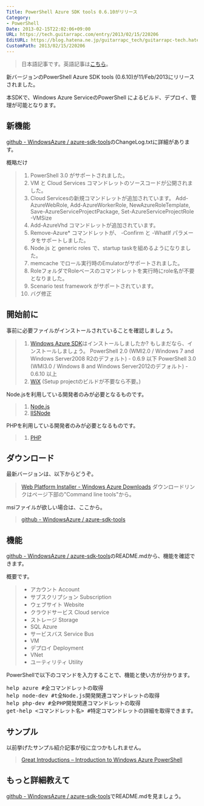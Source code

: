 ```yaml
---
Title: PowerShell Azure SDK tools 0.6.10がリリース
Category:
- PowerShell
Date: 2013-02-15T22:02:06+09:00
URL: https://tech.guitarrapc.com/entry/2013/02/15/220206
EditURL: https://blog.hatena.ne.jp/guitarrapc_tech/guitarrapc-tech.hatenablog.com/atom/entry/11696248318757675384
CustomPath: 2013/02/15/220206
---
```


<blockquote>日本語記事です。英語記事は<a href="http://guitarrapc.wordpress.com/2013/02/16/powershell-new-version-of-the-azure-sdk-has-been-released/?preview=true&amp;preview_id=1672" target="_blank">こちら</a>。</blockquote>
新バージョンのPowerShell Azure SDK tools (0.6.10)が11/Feb/2013にリリースされました。

本SDKで、Windows Azure ServiceのPowerShell によるビルド、デプロイ、管理が可能となります。

<h2>新機能</h2>
<a href="https://github.com/WindowsAzure/azure-sdk-tools" target="_blank">github - WindowsAzure  / azure-sdk-tools</a>のChangeLog.txtに詳細があります。

概略だけ
<blockquote><ol>
	<li>PowerShell 3.0 がサポートされました。</li>
	<li>VM と Cloud Services コマンドレットのソースコードが公開されました。</li>
	<li>Cloud Servicesの新規コマンドレットが追加されています。
Add-AzureWebRole,
Add-AzureWorkerRole,
NewAzureRoleTemplate,
Save-AzureServiceProjectPackage,
Set-AzureServiceProjectRole -VMSize</li>
	<li>Add-AzureVhd コマンドレットが追加されています。</li>
	<li>Remove-Azure* コマンドレットが、 -Confirm と -WhatIf パラメータをサポートしました。</li>
	<li>Node.js と generic roles で、startup taskを組めるようになりました。</li>
	<li>memcache でロール実行時のEmulatorがサポートされました。</li>
	<li>RoleフォルダでRoleベースのコマンドレットを実行時にrole名が不要となりました。</li>
	<li>Scenario test framework がサポートされています。</li>
	<li>バグ修正</li>
</ol></blockquote>



<h2>開始前に</h2>
事前に必要ファイルがインストールされていることを確認しましょう。

<blockquote><ol>
	<li> <a href="http://www.windowsazure.com/en-us/downloads/?fb=ja-jp" target="_blank">Windows Azure SDK</a>はインストールしましたか? もしまだなら、インストールしましょう。
PowerShell 2.0 (WMI2.0 / Windows 7 and Windows Server2008 R2のデフォルト) - 0.6.9 以下
PowerShell 3.0 (WMI3.0 / Windows 8 and Windows Server2012のデフォルト) - 0.6.10 以上</li>
	<li><a href="http://wix.sourceforge.net/" target="_blank">WiX</a> (Setup projectのビルドが不要なら不要。)</li>
</ol></blockquote>

Node.jsを利用している開発者のみが必要となるものです。
<blockquote><ol>
	<li><a href="http://nodejs.org/" target="_blank">Node.js</a></li>
	<li><a href="https://github.com/tjanczuk/iisnode" target="_blank">IISNode</a></li>
</ol></blockquote>

PHPを利用している開発者のみが必要となるものです。
<blockquote><ol>
	<li><a href="http://php.iis.net/" target="_blank">PHP</a></li>
</ol></blockquote>


<h2>ダウンロード</h2>
最新バージョンは、以下からどうぞ。
<blockquote><a href="http://www.windowsazure.com/en-us/downloads/" target="_blank">Web Platform Installer - Windows Azure Downloads</a>
ダウンロードリンクはページ下部の"Command line tools"から。
</blockquote>

msiファイルが欲しい場合は、ここから。
<blockquote><a href="https://github.com/WindowsAzure/azure-sdk-tools" target="_blank">github - WindowsAzure  / azure-sdk-tools</a></blockquote>

<h2>機能</h2>
 <a href="https://github.com/WindowsAzure/azure-sdk-tools" target="_blank">github - WindowsAzure  / azure-sdk-tools</a>のREADME.mdから、機能を確認できます。

概要です。
<blockquote><ul>
	<li>アカウント Account</li>
	<li>サブスクリプション Subscription</li>
	<li>ウェブサイト Website</li>
	<li>クラウドサービス Cloud service</li>
	<li>ストレージ Storage</li>
	<li>SQL Azure</li>
	<li>サービスバス Service Bus</li>
	<li>VM</li>
	<li>デプロイ Deployment</li>
	<li>VNet</li>
	<li>ユーティリティ Utility</li>
</ul></blockquote>



PowerShellで以下のコマンドを入力することで、機能と使い方が分かります。
<pre class="brush: powershell">
help azure #全コマンドレットの取得
help node-dev #t全Node.js開発関連コマンドレットの取得
help php-dev #全PHP開発関連コマンドレットの取得
get-help &lt;コマンドレット名&gt; #特定コマンドレットの詳細を取得できます。
</pre>

<h2>サンプル</h2>
以前挙げたサンプル紹介記事が役に立つかもしれません。
<blockquote><a href="http://guitarrapc.wordpress.com/2013/02/11/great-introductions-introduction-to-windows-azure-powershell/" target="_blank">Great Introductions – Introduction to Windows Azure PowerShell</a></blockquote>

<h2>もっと詳細教えて</h2>
<a href="https://github.com/WindowsAzure/azure-sdk-tools" target="_blank">github - WindowsAzure  / azure-sdk-tools</a>でREADME.mdを見ましょう。
